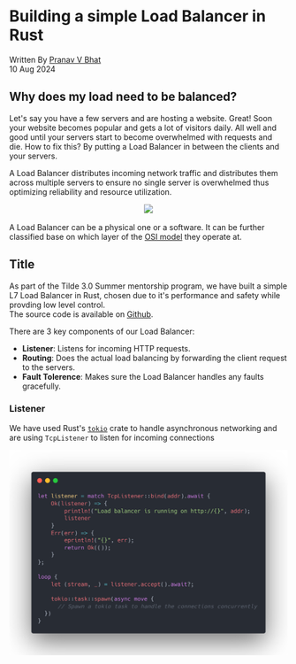 # Building a simple Load Balancer in Rust
Written By [Pranav V Bhat](github.com/Prana-vvb)  
10 Aug 2024

## Why does my load need to be balanced?
Let's say you have a few servers and are hosting a website. Great! Soon your website becomes popular and gets a lot of visitors daily. All well and good until your servers start to become overwhelmed with requests and die.
How to fix this? By putting a Load Balancer in between the clients and your servers.

A Load Balancer distributes incoming network traffic and distributes them across multiple servers to ensure no single server is overwhelmed thus optimizing reliability and resource utilization.

<p align = "center">
  <img src = "https://i.giphy.com/media/v1.Y2lkPTc5MGI3NjExcnc4MmNkNGkzbDZ6ZG1icW44aG9xZGg2NjNwZmdrbG1xeWNxMmZmZiZlcD12MV9pbnRlcm5hbF9naWZfYnlfaWQmY3Q9Zw/JAC4be8Wr01Lp8dyop/giphy.gif"/>
</p>

A Load Balancer can be a physical one or a software. It can be further classified base on which layer of the [OSI model](https://en.wikipedia.org/wiki/OSI_model) they operate at.

## Title
As part of the Tilde 3.0 Summer mentorship program, we have built a simple L7 Load Balancer in Rust, chosen due to it's performance and safety while provding low level control.  
The source code is available on [Github](https://github.com/homebrew-ec-foss/bal.rs).

There are 3 key components of our Load Balancer:
- **Listener**: Listens for incoming HTTP requests.
- **Routing**: Does the actual load balancing by forwarding the client request to the servers.
- **Fault Tolerence**: Makes sure the Load Balancer handles any faults gracefully.

### Listener
We have used Rust's [`tokio`](tokio.rs) crate to handle asynchronous networking and are using `TcpListener` to listen for incoming connections

<p align = "center">
  <img src = "screenshots/Listener.png"/>
</p>


